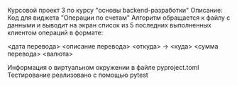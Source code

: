 Курсовой проект 3 по курсу "основы backend-разработки"
Описание:
Код для виджета "Операции по счетам"
Алгоритм обращается к файлу с данными и выводит на экран список из 5 последних выполненных клиентом операций в формате:

<дата перевода> <описание перевода>
<откуда> -> <куда>
<сумма перевода> <валюта>

Информация о виртуальном окружении в файле pyproject.toml
Тестирование реализовано с помощью pytest
